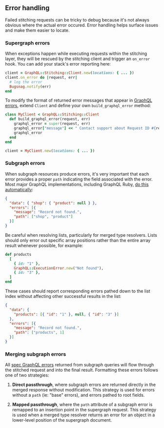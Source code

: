 ## Error handling

Failed stitching requests can be tricky to debug because it's not always obvious where the actual error occured. Error handling helps surface issues and make them easier to locate.

### Supergraph errors

When exceptions happen while executing requests within the stitching layer, they will be rescued by the stitching client and trigger an `on_error` hook. You can add your stack's error reporting here:

```ruby
client = GraphQL::Stitching::Client.new(locations: { ... })
client.on_error do |request, err|
  # log the error
  Bugsnag.notify(err)
end
```

To modify the format of returned error messages that appear in [GraphQL errors](https://spec.graphql.org/June2018/#sec-Errors), extend `Client` and define your own `build_graphql_error` method:

```ruby
class MyClient < GraphQL::Stitching::Client
  def build_graphql_error(request, err)
    graphql_error = super(request, err)
    graphql_error["message"] << " Contact support about Request ID #{request.context[:request_id]}"
    graphql_error
  end
end

client = MyClient.new(locations: { ... })
```

### Subgraph errors

When subgraph resources produce errors, it's very important that each error provides a proper `path` indicating the field associated with the error. Most major GraphQL implementations, including GraphQL Ruby, [do this automatically](https://graphql-ruby.org/errors/overview.html):

```json
{
  "data": { "shop": { "product": null } },
  "errors": [{
    "message": "Record not found.",
    "path": ["shop", "product"]
  }]
}
```

Be careful when resolving lists, particularly for merged type resolvers. Lists should only error out specific array positions rather than the entire array result whenever possible, for example:

```ruby
def products
  [
    { id: "1" },
    GraphQL::ExecutionError.new("Not found"),
    { id: "3" },
  ]
end
```

These cases should report corresponding errors pathed down to the list index without affecting other successful results in the list:

```json
{
  "data": {
    "products": [{ "id": "1" }, null, { "id": "3" }]
  },
  "errors": [{
    "message": "Record not found.",
    "path": ["products", 1]
  }]
}
```

### Merging subgraph errors

All [spec GraphQL errors](https://spec.graphql.org/June2018/#sec-Errors) returned from subgraph queries will flow through the stitched request and into the final result. Formatting these errors follows one of two strategies:

1. **Direct passthrough**, where subgraph errors are returned directly in the merged response without modification. This strategy is used for errors without a `path` (ie: "base" errors), and errors pathed to root fields.

2. **Mapped passthrough**, where the `path` attribute of a subgraph error is remapped to an insertion point in the supergraph request. This strategy is used when a merged type resolver returns an error for an object in a lower-level position of the supergraph document.
